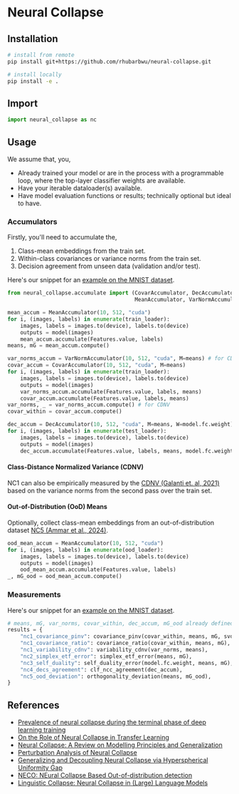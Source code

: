 # Neural Collapse

## Installation

```sh
# install from remote
pip install git+https://github.com/rhubarbwu/neural-collapse.git

# install locally
pip install -e .
```

## Import

```py
import neural_collapse as nc
```

## Usage

We assume that, you,

- Already trained your model or are in the process with a programmable loop,
  where the top-layer classifier weights are available.
- Have your iterable dataloader(s) available.
- Have model evaluation functions or results; technically optional but ideal to have.

### Accumulators

Firstly, you'll need to accumulate the,

1. Class-mean embeddings from the train set.
2. Within-class covariances or variance norms from the train set.
3. Decision agreement from unseen data (validation and/or test).

Here's our snippet for an [example on the MNIST dataset](./examples/mnist.py).

```py
from neural_collapse.accumulate import (CovarAccumulator, DecAccumulator,
                                        MeanAccumulator, VarNormAccumulator)

mean_accum = MeanAccumulator(10, 512, "cuda")
for i, (images, labels) in enumerate(train_loader):
    images, labels = images.to(device), labels.to(device)
    outputs = model(images)
    mean_accum.accumulate(Features.value, labels)
means, mG = mean_accum.compute()

var_norms_accum = VarNormAccumulator(10, 512, "cuda", M=means) # for CDNV
covar_accum = CovarAccumulator(10, 512, "cuda", M=means)
for i, (images, labels) in enumerate(train_loader):
    images, labels = images.to(device), labels.to(device)
    outputs = model(images)
    var_norms_accum.accumulate(Features.value, labels, means)
    covar_accum.accumulate(Features.value, labels, means)
var_norms, _ = var_norms_accum.compute() # for CDNV
covar_within = covar_accum.compute()

dec_accum = DecAccumulator(10, 512, "cuda", M=means, W=model.fc.weight)
for i, (images, labels) in enumerate(test_loader):
    images, labels = images.to(device), labels.to(device)
    outputs = model(images)
    dec_accum.accumulate(Features.value, labels, means, model.fc.weight)
```

#### Class-Distance Normalized Variance (CDNV)

NC1 can also be empirically measured by the
[CDNV (Galanti et. al, 2021)](https://arxiv.org/abs/2112.15121)
based on the variance norms from the second pass over the train set.

#### Out-of-Distribution (OoD) Means

Optionally, collect class-mean embeddings from an out-of-distribution dataset
[NC5 (Ammar et al., 2024)](https://arxiv.org/abs/2310.06823).

```py
ood_mean_accum = MeanAccumulator(10, 512, "cuda")
for i, (images, labels) in enumerate(ood_loader):
    images, labels = images.to(device), labels.to(device)
    outputs = model(images)
    ood_mean_accum.accumulate(Features.value, labels)
_, mG_ood = ood_mean_accum.compute()
```

### Measurements

Here's our snippet for an [example on the MNIST dataset](./examples/mnist.py).

```py
# means, mG, var_norms, covar_within, dec_accum, mG_ood already defined above
results = {
    "nc1_covariance_pinv": covariance_pinv(covar_within, means, mG, svd=True),
    "nc1_covariance_ratio": covariance_ratio(covar_within, means, mG),
    "nc1_variability_cdnv": variability_cdnv(var_norms, means),
    "nc2_simplex_etf_error": simplex_etf_error(means, mG),
    "nc3_self_duality": self_duality_error(model.fc.weight, means, mG),
    "nc4_decs_agreement": clf_ncc_agreement(dec_accum),
    "nc5_ood_deviation": orthogonality_deviation(means, mG_ood),
}
```

## References

- [Prevalence of neural collapse during the terminal phase of deep learning training](https://www.pnas.org/doi/full/10.1073/pnas.2015509117)
- [On the Role of Neural Collapse in Transfer Learning](https://arxiv.org/abs/2112.15121)
- [Neural Collapse: A Review on Modelling Principles and Generalization](https://arxiv.org/abs/2206.04041)
- [Perturbation Analysis of Neural Collapse](https://proceedings.mlr.press/v202/tirer23a)
- [Generalizing and Decoupling Neural Collapse via Hyperspherical Uniformity Gap](https://arxiv.org/abs/2303.06484)
- [NECO: NEural Collapse Based Out-of-distribution detection](https://arxiv.org/abs/2310.06823)
- [Linguistic Collapse: Neural Collapse in (Large) Language Models](https://arxiv.org/abs/2405.17767)
